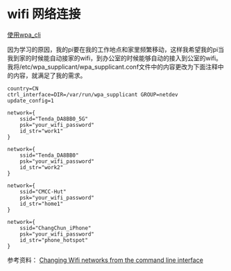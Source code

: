 # wifi 网络连接

[使用wpa_cli](https://wiki.archlinux.org/title/Wpa_supplicant_(简体中文))

因为学习的原因，我的pi要在我的工作地点和家里频繁移动，这样我希望我的pi当我到家的时候能自动接家的wifi，到办公室的时候能够自动的接入到公室的wifi。
我将/etc/wpa_supplicant/wpa_supplicant.conf文件中的内容更改为下面注释中的内容，就满足了我的需求。

```
country=CN
ctrl_interface=DIR=/var/run/wpa_supplicant GROUP=netdev
update_config=1

network={
    ssid="Tenda_DA8BB0_5G"
    psk="your_wifi_password"
    id_str="work1"
}

network={
    ssid="Tenda_DA8BB0"
    psk="your_wifi_password"
    id_str="work2"
}

network={
    ssid="CMCC-Hut"
    psk="your_wifi_password"
    id_str="home1"
}

network={
    ssid="ChangChun_iPhone"
    psk="your_wifi_password"
    id_str="phone_hotspot"
}
```

参考资料：
[Changing Wifi networks from the command line interface](https://forums.raspberrypi.com/viewtopic.php?t=179387)